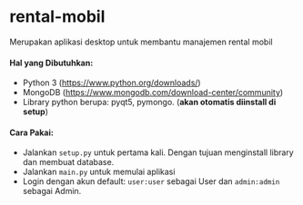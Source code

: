 # rental-mobil
Merupakan aplikasi desktop untuk membantu manajemen rental mobil

#### Hal yang Dibutuhkan:
- Python 3 (https://www.python.org/downloads/)
- MongoDB (https://www.mongodb.com/download-center/community)
- Library python berupa: pyqt5, pymongo. (**akan otomatis diinstall di setup**)

#### Cara Pakai:
- Jalankan ```setup.py``` untuk pertama kali. Dengan tujuan menginstall library dan membuat database.
- Jalankan ```main.py``` untuk memulai aplikasi
- Login dengan akun default: ```user:user``` sebagai User dan ```admin:admin``` sebagai Admin.
